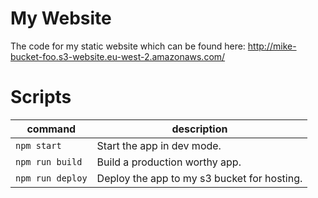 # My Website

The code for my static website which can be found here: http://mike-bucket-foo.s3-website.eu-west-2.amazonaws.com/

# Scripts

| command          | description                                 |
| ---------------- | ------------------------------------------- |
| `npm start`      | Start the app in dev mode.                  |
| `npm run build`  | Build a production worthy app.              |
| `npm run deploy` | Deploy the app to my s3 bucket for hosting. |
